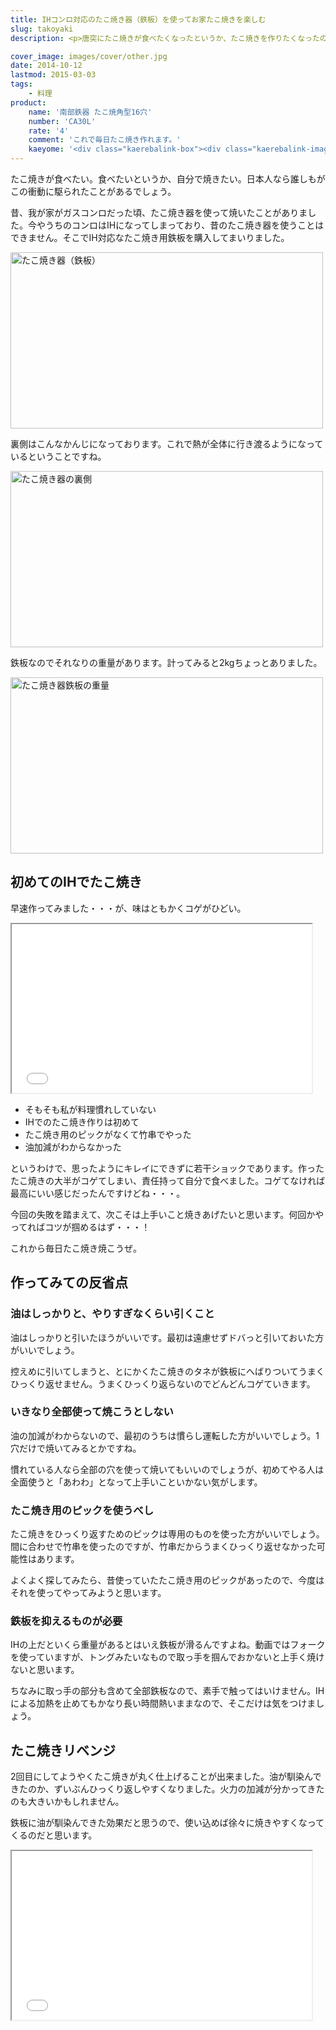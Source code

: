 ```yaml
---
title: IHコンロ対応のたこ焼き器（鉄板）を使ってお家たこ焼きを楽しむ
slug: takoyaki
description: <p>唐突にたこ焼きが食べたくなったというか、たこ焼きを作りたくなったので、IH対応の鉄板を買ってきて実際に作ってみました。最初はうまく焼けないかもしれませんが、使っていくうちに油が馴染んでうまく焼けるようになります。</p>

cover_image: images/cover/other.jpg
date: 2014-10-12
lastmod: 2015-03-03
tags: 
    - 料理
product:
    name: '南部鉄器 たこ焼角型16穴'
    number: 'CA30L'
    rate: '4'
    comment: 'これで毎日たこ焼き作れます。'
    kaeyome: '<div class="kaerebalink-box"><div class="kaerebalink-image"><a href="http://www.amazon.co.jp/exec/obidos/ASIN/B002LSFWCA/illusionspace-22/ref=nosim/" rel="nofollow" target="_blank"><img src="http://ecx.images-amazon.com/images/I/11IHwqVLfFL._SL160_.jpg" style="border: none;" /></a></div><div class="kaerebalink-info"><div class="kaerebalink-name"><a href="http://www.amazon.co.jp/exec/obidos/ASIN/B002LSFWCA/illusionspace-22/ref=nosim/" rel="nofollow" target="_blank">南部鉄器 たこ焼角型16穴 CA30L</a><div class="kaerebalink-powered-date">posted with <a href="http://kaereba.com" rel="nofollow" target="_blank">カエレバ</a></div></div><div class="kaerebalink-detail"> 及源     </div><div class="kaerebalink-link1"><div class="shoplinkamazon"><a href="http://www.amazon.co.jp/gp/search?keywords=%82%BD%82%B1%8F%C4%82%AB%81%40CA30L&__mk_ja_JP=%83J%83%5E%83J%83i&tag=illusionspace-22" rel="nofollow" target="_blank" title="アマゾン" >Amazon</a></div><div class="shoplinkrakuten"><a href="http://hb.afl.rakuten.co.jp/hgc/0e95387f.f2aef20d.0e953880.25e412bd/?pc=http%3A%2F%2Fsearch.rakuten.co.jp%2Fsearch%2Fmall%2F%25E3%2581%259F%25E3%2581%2593%25E7%2584%25BC%25E3%2581%258D%25E3%2580%2580CA30L%2F-%2Ff.1-p.1-s.1-sf.0-st.A-v.2%3Fx%3D0%26scid%3Daf_ich_link_urltxt%26m%3Dhttp%3A%2F%2Fm.rakuten.co.jp%2F" rel="nofollow" target="_blank" title="楽天市場" >楽天市場</a></div></div></div><div class="booklink-footer" style="clear: left"></div></div>'
---
```


<p>たこ焼きが食べたい。食べたいというか、自分で焼きたい。日本人なら誰しもがこの衝動に駆られたことがあるでしょう。</p>
<p>昔、我が家がガスコンロだった頃、たこ焼き器を使って焼いたことがありました。今やうちのコンロはIHになってしまっており、昔のたこ焼き器を使うことはできません。そこでIH対応なたこ焼き用鉄板を購入してまいりました。</p>
<p><img src="https://wantit.gcreate.jp/wp-content/uploads/2014/10/a1f5a7799a19f460566d3b271df4fea3.jpg" alt="たこ焼き器（鉄板）" title="たこ焼き器（鉄板）.jpg" width="500" height="282" /></p>
<p>裏側はこんなかんじになっております。これで熱が全体に行き渡るようになっているということですね。</p>
<p><img src="https://wantit.gcreate.jp/wp-content/uploads/2014/10/4a3789a6ec887b35aa79fda76efcb2f2.jpg" alt="たこ焼き器の裏側" title="たこ焼き器の裏側.jpg" width="500" height="282" /></p>
<p>鉄板なのでそれなりの重量があります。計ってみると2kgちょっとありました。</p>
<p><img src="https://wantit.gcreate.jp/wp-content/uploads/2014/10/4e67655cd123639826c17e782f232a90.jpg" alt="たこ焼き器鉄板の重量" title="たこ焼き器鉄板の重量.jpg" width="500" height="282" /></p>
<h2>初めてのIHでたこ焼き</h2>
<p>早速作ってみました・・・が、味はともかくコゲがひどい。</p>
<p><iframe width="480" height="270" src="//www.youtube.com/embed/e1XY2skQ2VQ" allowfullscreen></iframe></p>
<ul>
<li>そもそも私が料理慣れしていない</li>
<li>IHでのたこ焼き作りは初めて</li>
<li>たこ焼き用のピックがなくて竹串でやった</li>
<li>油加減がわからなかった</li>
</ul>
<p>というわけで、思ったようにキレイにできずに若干ショックであります。作ったたこ焼きの大半がコゲてしまい、責任持って自分で食べました。コゲてなければ最高にいい感じだったんですけどね・・・。</p>
<p>今回の失敗を踏まえて、次こそは上手いこと焼きあげたいと思います。何回かやってればコツが掴めるはず・・・！</p>
<p>これから毎日たこ焼き焼こうぜ。</p>
<h2>作ってみての反省点</h2>
<h3>油はしっかりと、やりすぎなくらい引くこと</h3>
<p>油はしっかりと引いたほうがいいです。最初は遠慮せずドバっと引いておいた方がいいでしょう。</p>
<p>控えめに引いてしまうと、とにかくたこ焼きのタネが鉄板にへばりついてうまくひっくり返せません。うまくひっくり返らないのでどんどんコゲていきます。</p>
<h3>いきなり全部使って焼こうとしない</h3>
<p>油の加減がわからないので、最初のうちは慣らし運転した方がいいでしょう。1穴だけで焼いてみるとかですね。</p>
<p>慣れている人なら全部の穴を使って焼いてもいいのでしょうが、初めてやる人は全面使うと「あわわ」となって上手いこといかない気がします。</p>
<h3>たこ焼き用のピックを使うべし</h3>
<p>たこ焼きをひっくり返すためのピックは専用のものを使った方がいいでしょう。間に合わせで竹串を使ったのですが、竹串だからうまくひっくり返せなかった可能性はあります。</p>
<p>よくよく探してみたら、昔使っていたたこ焼き用のピックがあったので、今度はそれを使ってやってみようと思います。</p>
<h3>鉄板を抑えるものが必要</h3>
<p>IHの上だといくら重量があるとはいえ鉄板が滑るんですよね。動画ではフォークを使っていますが、トングみたいなもので取っ手を掴んでおかないと上手く焼けないと思います。</p>
<p>ちなみに取っ手の部分も含めて全部鉄板なので、素手で触ってはいけません。IHによる加熱を止めてもかなり長い時間熱いままなので、そこだけは気をつけましょう。</p>
<h2>たこ焼きリベンジ</h2>
<p>2回目にしてようやくたこ焼きが丸く仕上げることが出来ました。油が馴染んできたのか、ずいぶんひっくり返しやすくなりました。火力の加減が分かってきたのも大きいかもしれません。</p>
<p>鉄板に油が馴染んできた効果だと思うので、使い込めば徐々に焼きやすくなってくるのだと思います。</p>
<p><iframe width="480" height="270" src="//www.youtube.com/embed/cb5H_pxQg-k" allowfullscreen></iframe></p>

  